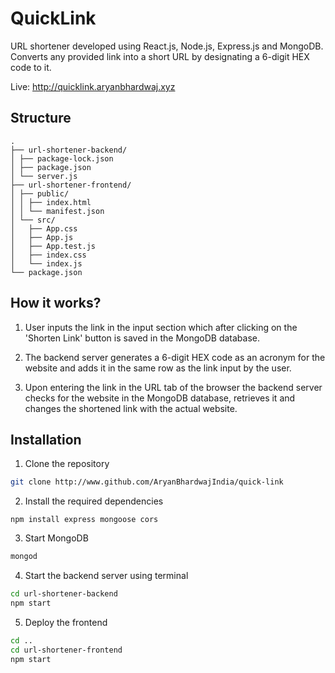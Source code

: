 # QuickLink

URL shortener developed using React.js, Node.js, Express.js and MongoDB. Converts any provided link into a short URL by designating a 6-digit HEX code to it.

Live: http://quicklink.aryanbhardwaj.xyz

## Structure

```
. 
├── url-shortener-backend/
│ ├── package-lock.json 
│ ├── package.json 
│ └── server.js 
├── url-shortener-frontend/
│ ├── public/ 
│ │ ├── index.html 
│ │ └── manifest.json 
│ └── src/ 
│   ├── App.css 
│   ├── App.js 
│   ├── App.test.js 
│   ├── index.css 
│   └── index.js 
└── package.json
```

## How it works?

1. User inputs the link in the input section which after clicking on the 'Shorten Link' button is saved in the MongoDB database.

2. The backend server generates a 6-digit HEX code as an acronym for the website and adds it in the same row as the link input by the user.

3. Upon entering the link in the URL tab of the browser the backend server checks for the website in the MongoDB database, retrieves it and changes the shortened link with the actual website.

## Installation

1. Clone the repository

```bash
git clone http://www.github.com/AryanBhardwajIndia/quick-link
```

2. Install the required dependencies

```
npm install express mongoose cors
```

3. Start MongoDB

```bash
mongod
```

4. Start the backend server using terminal

```bash
cd url-shortener-backend
npm start
```

5. Deploy the frontend

```bash
cd ..
cd url-shortener-frontend
npm start
```